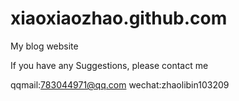 # xiaoxiaozhao.github.com

My blog website

If you have any Suggestions, please contact me

qqmail:783044971@qq.com
wechat:zhaolibin103209
